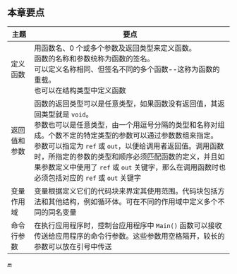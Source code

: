 ## 本章要点

| 主题 | 要点 |
|-|-|
| 定义函数 | 用函数名、0 个或多个参数及返回类型来定义函数。<br>函数的名称和参数统称为函数的签名。<br>可以定义名称相同、但签名不同的多个函数--这称为函数的重载。<br>也可以在结构类型中定义函数 |
| 返回值和参数 | 函数的返回类型可以是任意类型，如果函数没有返回值，其返回类型就是 `void`。<br>参数也可以是任意类型，由一个用逗号分隔的类型和名称对组成。个数不定的特定类型的参数可以通过参数数组来指定。<br>参数可以指定为 `ref` 或 `out`，以便给调用者返回值。调用函数时，所指定的参数的类型和顺序必须匹配函数的定义，并且如果参数定义中使用了 `ref` 或 `out` 关键字，那么在调用函数时也必须包括对应的 `ref` 或 `out` 关键字 |
| 变量作用域 | 变量根据定义它们的代码块来界定其使用范围。代码块包括方法和其他结构，例如循环体。可在不同的作用域中定义多个不同的同名变量 |
| 命令行参数 | 在执行应用程序时，控制台应用程序中 `Main()` 函数可以接收传送给应用程序的命令行参数。这些参数用空格隔开，较长的参数可以放在引号中传送 |













🔚
